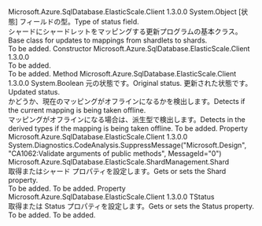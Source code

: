 <Type Name="BaseMappingUpdate&lt;TStatus&gt;" FullName="Microsoft.Azure.SqlDatabase.ElasticScale.ShardManagement.BaseMappingUpdate&lt;TStatus&gt;">
  <TypeSignature Language="C#" Value="public abstract class BaseMappingUpdate&lt;TStatus&gt;" />
  <TypeSignature Language="ILAsm" Value=".class public auto ansi abstract beforefieldinit BaseMappingUpdate`1&lt;TStatus&gt; extends System.Object" />
  <TypeSignature Language="DocId" Value="T:Microsoft.Azure.SqlDatabase.ElasticScale.ShardManagement.BaseMappingUpdate`1" />
  <TypeSignature Language="VB.NET" Value="Public MustInherit Class BaseMappingUpdate(Of TStatus)" />
  <TypeSignature Language="F#" Value="type BaseMappingUpdate&lt;'Status&gt; = class&#xA;    interface IMappingUpdate&lt;'Status&gt;" />
  <AssemblyInfo>
    <AssemblyName>Microsoft.Azure.SqlDatabase.ElasticScale.Client</AssemblyName>
    <AssemblyVersion>1.3.0.0</AssemblyVersion>
  </AssemblyInfo>
  <TypeParameters>
    <TypeParameter Name="TStatus" />
  </TypeParameters>
  <Base>
    <BaseTypeName>System.Object</BaseTypeName>
  </Base>
  <Interfaces />
  <Docs>
    <typeparam name="TStatus"><span data-ttu-id="7066b-101">[状態] フィールドの型。</span><span class="sxs-lookup"><span data-stu-id="7066b-101">Type of status field.</span></span></typeparam>
    <summary>
            <span data-ttu-id="7066b-102">シャードにシャードレットをマッピングする更新プログラムの基本クラス。</span><span class="sxs-lookup"><span data-stu-id="7066b-102">Base class for updates to mappings from shardlets to shards.</span></span>
            </summary>
    <remarks>To be added.</remarks>
  </Docs>
  <Members>
    <Member MemberName=".ctor">
      <MemberSignature Language="C#" Value="protected BaseMappingUpdate ();" />
      <MemberSignature Language="ILAsm" Value=".method familyhidebysig specialname rtspecialname instance void .ctor() cil managed" />
      <MemberSignature Language="DocId" Value="M:Microsoft.Azure.SqlDatabase.ElasticScale.ShardManagement.BaseMappingUpdate`1.#ctor" />
      <MemberSignature Language="VB.NET" Value="Protected Sub New ()" />
      <MemberType>Constructor</MemberType>
      <AssemblyInfo>
        <AssemblyName>Microsoft.Azure.SqlDatabase.ElasticScale.Client</AssemblyName>
        <AssemblyVersion>1.3.0.0</AssemblyVersion>
      </AssemblyInfo>
      <Parameters />
      <Docs>
        <summary>To be added.</summary>
        <remarks>To be added.</remarks>
      </Docs>
    </Member>
    <Member MemberName="IsBeingTakenOffline">
      <MemberSignature Language="C#" Value="protected abstract bool IsBeingTakenOffline (TStatus originalStatus, TStatus updatedStatus);" />
      <MemberSignature Language="ILAsm" Value=".method familyhidebysig newslot virtual instance bool IsBeingTakenOffline(!TStatus originalStatus, !TStatus updatedStatus) cil managed" />
      <MemberSignature Language="DocId" Value="M:Microsoft.Azure.SqlDatabase.ElasticScale.ShardManagement.BaseMappingUpdate`1.IsBeingTakenOffline(`0,`0)" />
      <MemberSignature Language="VB.NET" Value="Protected MustOverride Function IsBeingTakenOffline (originalStatus As TStatus, updatedStatus As TStatus) As Boolean" />
      <MemberSignature Language="F#" Value="abstract member IsBeingTakenOffline : 'Status * 'Status -&gt; bool" Usage="baseMappingUpdate.IsBeingTakenOffline (originalStatus, updatedStatus)" />
      <MemberType>Method</MemberType>
      <AssemblyInfo>
        <AssemblyName>Microsoft.Azure.SqlDatabase.ElasticScale.Client</AssemblyName>
        <AssemblyVersion>1.3.0.0</AssemblyVersion>
      </AssemblyInfo>
      <ReturnValue>
        <ReturnType>System.Boolean</ReturnType>
      </ReturnValue>
      <Parameters>
        <Parameter Name="originalStatus" Type="TStatus" />
        <Parameter Name="updatedStatus" Type="TStatus" />
      </Parameters>
      <Docs>
        <param name="originalStatus"><span data-ttu-id="7066b-103">元の状態です。</span><span class="sxs-lookup"><span data-stu-id="7066b-103">Original status.</span></span></param>
        <param name="updatedStatus"><span data-ttu-id="7066b-104">更新された状態です。</span><span class="sxs-lookup"><span data-stu-id="7066b-104">Updated status.</span></span></param>
        <summary>
            <span data-ttu-id="7066b-105">かどうか、現在のマッピングがオフラインになるかを検出します。</span><span class="sxs-lookup"><span data-stu-id="7066b-105">Detects if the current mapping is being taken offline.</span></span>
            </summary>
        <returns><span data-ttu-id="7066b-106">マッピングがオフラインになる場合は、派生型で検出します。</span><span class="sxs-lookup"><span data-stu-id="7066b-106">Detects in the derived types if the mapping is being taken offline.</span></span></returns>
        <remarks>To be added.</remarks>
      </Docs>
    </Member>
    <Member MemberName="Shard">
      <MemberSignature Language="C#" Value="public Microsoft.Azure.SqlDatabase.ElasticScale.ShardManagement.Shard Shard { get; set; }" />
      <MemberSignature Language="ILAsm" Value=".property instance class Microsoft.Azure.SqlDatabase.ElasticScale.ShardManagement.Shard Shard" />
      <MemberSignature Language="DocId" Value="P:Microsoft.Azure.SqlDatabase.ElasticScale.ShardManagement.BaseMappingUpdate`1.Shard" />
      <MemberSignature Language="VB.NET" Value="Public Property Shard As Shard" />
      <MemberSignature Language="F#" Value="member this.Shard : Microsoft.Azure.SqlDatabase.ElasticScale.ShardManagement.Shard with get, set" Usage="Microsoft.Azure.SqlDatabase.ElasticScale.ShardManagement.BaseMappingUpdate&lt;'Status&gt;.Shard" />
      <MemberType>Property</MemberType>
      <AssemblyInfo>
        <AssemblyName>Microsoft.Azure.SqlDatabase.ElasticScale.Client</AssemblyName>
        <AssemblyVersion>1.3.0.0</AssemblyVersion>
      </AssemblyInfo>
      <Attributes>
        <Attribute>
          <AttributeName>System.Diagnostics.CodeAnalysis.SuppressMessage("Microsoft.Design", "CA1062:Validate arguments of public methods", MessageId="0")</AttributeName>
        </Attribute>
      </Attributes>
      <ReturnValue>
        <ReturnType>Microsoft.Azure.SqlDatabase.ElasticScale.ShardManagement.Shard</ReturnType>
      </ReturnValue>
      <Docs>
        <summary>
            <span data-ttu-id="7066b-107">取得またはシャード プロパティを設定します。</span><span class="sxs-lookup"><span data-stu-id="7066b-107">Gets or sets the Shard property.</span></span>
            </summary>
        <value>To be added.</value>
        <remarks>To be added.</remarks>
      </Docs>
    </Member>
    <Member MemberName="Status">
      <MemberSignature Language="C#" Value="public TStatus Status { get; set; }" />
      <MemberSignature Language="ILAsm" Value=".property instance !TStatus Status" />
      <MemberSignature Language="DocId" Value="P:Microsoft.Azure.SqlDatabase.ElasticScale.ShardManagement.BaseMappingUpdate`1.Status" />
      <MemberSignature Language="VB.NET" Value="Public Property Status As TStatus" />
      <MemberSignature Language="F#" Value="member this.Status : 'Status with get, set" Usage="Microsoft.Azure.SqlDatabase.ElasticScale.ShardManagement.BaseMappingUpdate&lt;'Status&gt;.Status" />
      <MemberType>Property</MemberType>
      <AssemblyInfo>
        <AssemblyName>Microsoft.Azure.SqlDatabase.ElasticScale.Client</AssemblyName>
        <AssemblyVersion>1.3.0.0</AssemblyVersion>
      </AssemblyInfo>
      <ReturnValue>
        <ReturnType>TStatus</ReturnType>
      </ReturnValue>
      <Docs>
        <summary>
            <span data-ttu-id="7066b-108">取得または Status プロパティを設定します。</span><span class="sxs-lookup"><span data-stu-id="7066b-108">Gets or sets the Status property.</span></span>
            </summary>
        <value>To be added.</value>
        <remarks>To be added.</remarks>
      </Docs>
    </Member>
  </Members>
</Type>